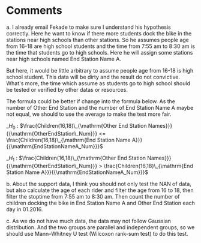 # Comments

a. I already email Fekade to make sure I understand his hypothesis correctly. Here he want to know if there more students dock the bike in the stations near high schools than other stations. So he assumes people age from 16-18 are high school students and the time from 7:55 am to 8:30 am is the time that students go to high schools. Here he will assign some stations near high schools named End Station Name A. 

But here, it would be little arbitrary to assume people age from 16-18 is high school student. This data will be dirty and the result do not convictive. What's more, the time which assume as students go to high school should be tested or verified by other datas or resources.


The formula could be better if change into the formula below. As the number of Other End Station and the number of End Station Name A maybe not equal, we should to use the average to make the test more fair. 

_$H_0$ : $\frac{Children(16,18)\_{\mathrm{Other End Station Names}}}{{\mathrm{OtherEndStation\_Num}}} <= \frac{Children(16,18)\_{\mathrm{End Station Name A}}}{{\mathrm{EndStationNameA_Num}}}$
    
_$H_1$ : $\frac{Children(16,18)\_{\mathrm{Other End Station Names}}}{{\mathrm{OtherEndStation\_Num}}} > \frac{Children(16,18)\_{\mathrm{End Station Name A}}}{{\mathrm{EndStationNameA_Num}}}$


b. About the support data, I think you should not only test the NAN of data, but also calculate the age of each rider and filter the age from 16 to 18, then filter the stoptime from 7:55 am to 8:30 am. Then count the number of children docking the bike in End Station Name A and Other End Station each day in 01.2016. 

c. As we do not have much data, the data may not follow Gaussian distribution. And the two groups are parallel and independent groups, so we should use Mann–Whitney U test (Wilcoxon rank-sum test) to do this test.